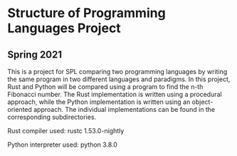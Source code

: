 # Structure of Programming Languages Project
## Spring 2021

This is a project for SPL comparing two programming languages by writing the same program in two different languages and paradigms. In this project, Rust and Python will be compared using a program to find the n-th Fibonacci number. The Rust implementation is written using a procedural approach, while the Python implementation is written using an object-oriented approach. The individual implementations can be found in the corresponding subdirectories. 

Rust compiler used: rustc 1.53.0-nightly

Python interpreter used: python 3.8.0